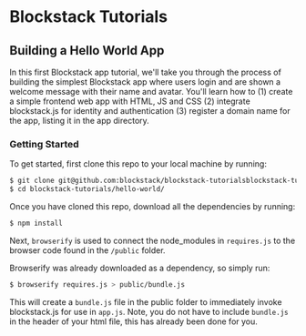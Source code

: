 # Blockstack Tutorials

## Building a Hello World App

In this first Blockstack app tutorial, we'll take you through the process of building the simplest Blockstack app where users login and are shown a welcome message with their name and avatar. You'll learn how to (1) create a simple frontend web app with HTML, JS and CSS (2) integrate blockstack.js for identity and authentication (3) register a domain name for the app, listing it in the app directory.

### Getting Started

To get started, first clone this repo to your local machine by running:

```bash
$ git clone git@github.com:blockstack/blockstack-tutorialsblockstack-tutorials.git
$ cd blockstack-tutorials/hello-world/
```

Once you have cloned this repo, download all the dependencies by running:

```bash
$ npm install
```

Next, `browserify` is used to connect the node_modules in `requires.js` to the browser code found in the `/public` folder.

Browserify was already downloaded as a dependency, so simply run:

```bash
$ browserify requires.js > public/bundle.js
```

This will create a `bundle.js` file in the public folder to immediately invoke blockstack.js for use in `app.js`. Note, you do not have to include `bundle.js` in the header of your html file, this has already been done for you.
